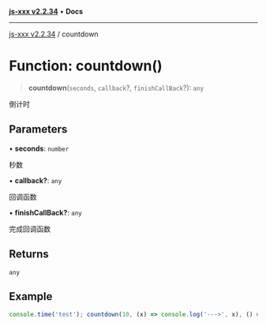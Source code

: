 [**js-xxx v2.2.34**](../README.md) • **Docs**

***

[js-xxx v2.2.34](../README.md) / countdown

# Function: countdown()

> **countdown**(`seconds`, `callback`?, `finishCallBack`?): `any`

倒计时

## Parameters

• **seconds**: `number`

秒数

• **callback?**: `any`

回调函数

• **finishCallBack?**: `any`

完成回调函数

## Returns

`any`

## Example

```ts
console.time('test'); countdown(10, (x) => console.log('--->', x), () => console.timeEnd('test')); /// test: 10023.636962890625 ms
```
